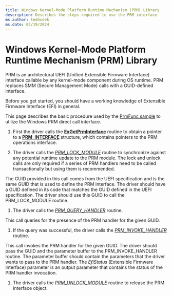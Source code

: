 ```yaml
---
title: Windows Kernel-Mode Platform Runtime Mechanism (PRM) Library
description: Describes the steps required to use the PRM interface
ms.author: tedhudek
ms.date: 03/19/2024
---
```


# Windows Kernel-Mode Platform Runtime Mechanism (PRM) Library

PRM is an architectural UEFI (Unified Extensible Firmware Interface) interface callable by any kernel-mode component during OS runtime. PRM replaces SMM (Secure Management Mode) calls with a GUID-defined interface.

Before you get started, you should have a working knowledge of Extensible Firmware Interface (EFI) in general.

This page describes the basic procedure used by the [PrmFunc sample](https://github.com/microsoft/Windows-driver-samples/tree/develop/prm/PrmFunc) to utilize the Windows PRM direct call interface.

1. First the driver calls the [**ExGetPrmInterface**](/windows-hardware/drivers/ddi/prminterface/nf-prminterface-exgetprminterface) routine to obtain a pointer to a [**PRM_INTERFACE**](/windows-hardware/drivers/ddi/prminterface/ns-prminterface-prm_interface) structure, which contains pointers to the PRM operations interface.

1. The driver calls the [*PRM_LOCK_MODULE*](/windows-hardware/drivers/ddi/prminterface/nc-prminterface-prm_lock_module) routine to synchronize against any potential runtime update to the PRM module. The lock and unlock calls are only required if a series of PRM handlers need to be called transactionally but using them is recommended.

The GUID provided in this call comes from the UEFI specification and is the same GUID that is used to define the PRM interface. The driver should have a GUID defined in its code that matches the GUID defined in the UEFI specification. The driver should use this GUID to call the PRM_LOCK_MODULE routine.

1. The driver calls the [*PRM_QUERY_HANDLER*](/windows-hardware/drivers/ddi/prminterface/nc-prminterface-prm_query_handler) routine.

This call queries for the presence of the PRM handler for the given GUID.

1. If the query was successful, the driver calls the [*PRM_INVOKE_HANDLER*](/windows-hardware/drivers/ddi/prminterface/nc-prminterface-prm_invoke_handler) routine.

This call invokes the PRM handler for the given GUID. The driver should pass the GUID and the parameter buffer to the PRM_INVOKE_HANDLER routine. The parameter buffer should contain the parameters that the driver wants to pass to the PRM handler. The *EfiStatus* (Extensible Firmware Interface) parameter is an output parameter that contains the status of the PRM handler invocation.

1. The driver calls the [*PRM_UNLOCK_MODULE*](/windows-hardware/drivers/ddi/prminterface/nc-prminterface-prm_unlock_module) routine to release the PRM interface object.
